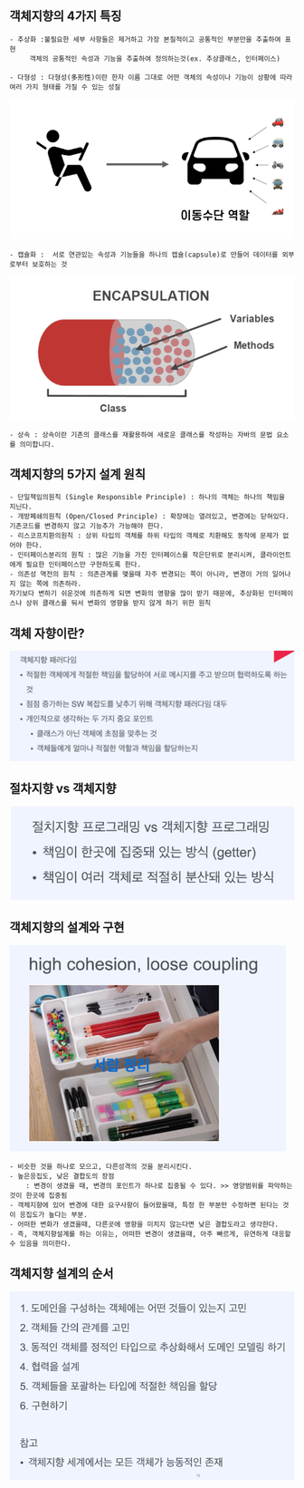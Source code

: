 ## 객체지향의 4가지 특징
    - 추상화 :불필요한 세부 사항들은 제거하고 가장 본질적이고 공통적인 부분만을 추출하여 표현
         객체의 공통적인 속성과 기능을 추출하여 정의하는것(ex. 추상클래스, 인터페이스)
    
    - 다형성 : 다형성(多形性)이란 한자 이름 그대로 어떤 객체의 속성이나 기능이 상황에 따라 여러 가지 형태를 가질 수 있는 성질
![img_4.png](img_4.png)

    - 캡슐화 :  서로 연관있는 속성과 기능들을 하나의 캡슐(capsule)로 만들어 데이터를 외부로부터 보호하는 것
![img_5.png](img_5.png)

    - 상속 : 상속이란 기존의 클래스를 재활용하여 새로운 클래스를 작성하는 자바의 문법 요소를 의미합니다.



## 객체지향의 5가지 설계 원칙

    - 단일책임의원칙 (Single Responsible Principle) : 하나의 객체는 하나의 책임을 지닌다.
    - 개방폐쇄의원칙 (Open/Closed Principle) : 확장에는 열려있고, 변경에는 닫혀있다. 기존코드를 변경하지 않고 기능추가 가능해야 한다.
    - 리스코프치환의원칙 : 상위 타입의 객체를 하위 타입의 객체로 치환해도 동작에 문제가 없어야 한다. 
    - 인터페이스분리의 원칙 : 많은 기능을 가진 인터페이스를 작은단위로 분리시켜, 클라이언트에게 필요한 인터페이스만 구현하도록 한다.
    - 의존성 역전의 원칙 : 의존관계를 맺을때 자주 변경되는 쪽이 아니라, 변경이 거의 일어나지 않는 쪽에 의존하라.
    자기보다 변하기 쉬운것에 의존하게 되면 변화의 영향을 많이 받기 때문에, 추상화된 인터페이스나 상위 클래스를 둬서 변화의 영향을 받지 않게 하기 위한 원칙

## 객체 자향이란?

![img.png](img.png)

## 절차지향 vs 객체지향
![img_1.png](img_1.png)

## 객체지향의 설계와 구현
![img_2.png](img_2.png)

    - 비슷한 것을 하나로 모으고, 다른성격의 것을 분리시킨다.
    - 높은응집도, 낮은 결합도의 장점
        : 변경이 생겼을 때, 변경의 포인트가 하나로 집중될 수 있다. >> 영양범위를 파악하는 것이 한곳에 집중됨
    - 객체지향에 있어 변경에 대한 요구사항이 들어왔을때, 특정 한 부분만 수정하면 된다는 것이 응집도가 높다는 부분.
    - 어떠한 변화가 생겼을때, 다른곳에 영향을 미치지 않는다면 낮은 결합도라고 생각한다.
    - 즉, 객체지향설계를 하는 이유는, 어떠한 변경이 생겼을때, 아주 빠르게, 유연하게 대응할수 있음을 의미한다.

## 객체지향 설계의 순서
![img_3.png](img_3.png)
